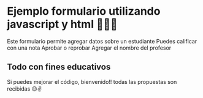 # Ejemplo formulario utilizando javascript y html 👨‍🎓📄
Este formulario permite agregar datos sobre un estudiante
Puedes calificar con una nota
Aprobar o reprobar
Agregar el nombre del profesor
## Todo con fines educativos
Si puedes mejorar el código, bienvenido!! todas las propuestas son recibidas 😉✌
